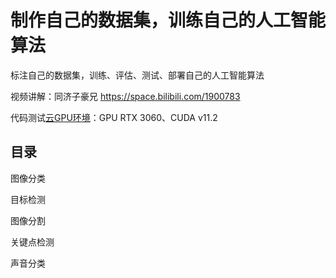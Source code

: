 # 制作自己的数据集，训练自己的人工智能算法

标注自己的数据集，训练、评估、测试、部署自己的人工智能算法

视频讲解：同济子豪兄 https://space.bilibili.com/1900783

代码测试[云GPU环境](https://featurize.cn?s=d7ce99f842414bfcaea5662a97581bd1)：GPU RTX 3060、CUDA v11.2

## 目录

图像分类

目标检测

图像分割

关键点检测

声音分类
